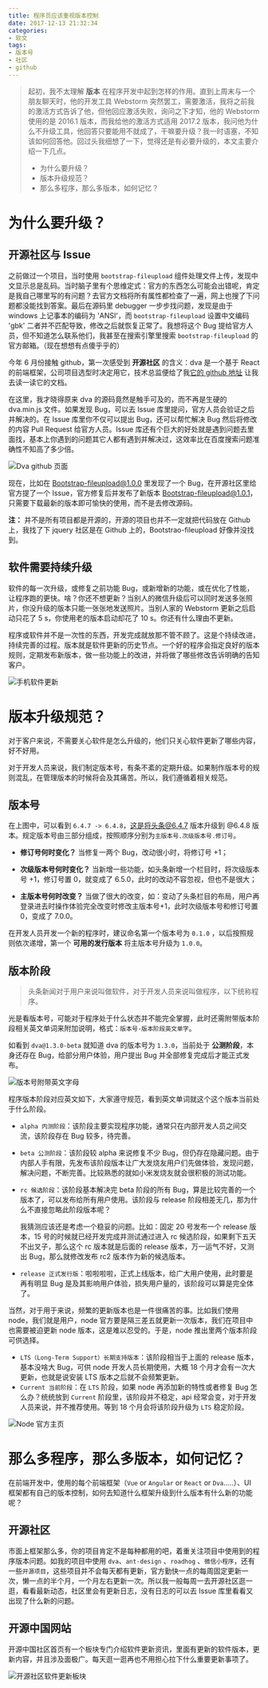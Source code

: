 ```yaml
---
title: 程序员应该重视版本控制
date: 2017-12-13 21:32:34
categories:
- 软文
tags:
- 版本号
- 社区
- github
---
```


> 起初，我不太理解 **版本** 在程序开发中起到怎样的作用。直到上周末与一个朋友聊天时，他的开发工具 Webstorm 突然罢工，需要激活，我将之前我的激活方式告诉了他，但他回应激活失败，询问之下才知，他的 Webstorm 使用的是 2016.1 版本，而我给他的激活方式适用 2017.2 版本，我问他为什么不升级工具，他回答只要能用不就成了，干嘛要升级？我一时语塞，不知该如何回答他。回过头我细想了一下，觉得还是有必要升级的，本文主要介绍一下几点。
> - 为什么要升级？
> - 版本升级规范？
> - 那么多程序，那么多版本，如何记忆？

# 为什么要升级？

## 开源社区与 Issue

之前做过一个项目，当时使用 `bootstrap-fileupload` 组件处理文件上传，发现中文显示总是乱码。当时脑子里有个思维定式：官方的东西怎么可能会出错呢，肯定是我自己哪里写的有问题？去官方文档将所有属性都检查了一遍，网上也搜了下问题都没能找到答案。最后在源码里 debugger 一步步找问题，发现是由于 windows 上记事本的编码为 'ANSI'，而 `bootstrap-fileupload` 设置中文编码 'gbk' 二者并不匹配导致，修改之后就恢复正常了。我想将这个 Bug 提给官方人员，但不知道怎么联系他们，我甚至在搜索引擎里搜索 `bootstrap-fileupload` 的官方邮箱。（现在想想有点傻乎乎的）

今年 6 月份接触 github，第一次感受到 **开源社区** 的含义：dva 是一个基于 React 的前端框架，公司项目选型时决定用它，技术总监便给了我[它的 github 地址](https://github.com/dvajs/dva) 让我去读一读它的文档。

在这里，我才晓得原来 dva 的源码竟然是触手可及的，而不再是生硬的 dva.min.js 文件。如果发现 Bug，可以去 Issue 库里提问，官方人员会验证之后并解决的。在 Issue 库里你不仅可以提出 Bug，还可以帮忙解决 Bug 然后将修改的内容 Pull Request 给官方人员。Issue 库还有个巨大的好处就是遇到问题去里面找，基本上你遇到的问题其它人都有遇到并解决过，这效率比在百度搜索问题准确性不知高了多少倍。

![Dva github 页面](http://upload-images.jianshu.io/upload_images/6693922-4a17bd53c99e25c1.png?imageMogr2/auto-orient/strip%7CimageView2/2/w/1240)

现在，比如在 Bootstrap-fileupload@1.0.0 里发现了一个 Bug，在开源社区里给官方提了一个 Issue，官方修复后并发布了新版本 Bootstrap-fileupload@1.0.1，只需要下载最新的版本即可愉快的使用，而不是去修改源码。

**注：** 并不是所有项目都是开源的，开源的项目也并不一定就把代码放在 Github 上，我找了下 jquery 社区是在 Github 上的，Bootstrao-fileupload 好像并没找到。

## 软件需要持续升级

软件的每一次升级，或修复之前功能 Bug，或新增新的功能，或在优化了性能，让程序跑的更快。啥？你还不想更新？当别人的微信升级后可以同时发送多张照片，你没升级的版本只能一张张地发送照片。当别人家的 Webstorm 更新之后启动只花了 5 s，你使用老的版本启动却花了 10 s。你还有什么理由不更新。

程序或软件并不是一次性的东西，开发完成就放那不管不顾了。这是个持续改进，持续完善的过程。版本就是软件更新的历史节点。一个好的程序会指定良好的版本规则，定期发布新版本，做一些功能上的改进，并将做了哪些修改告诉明确的告知客户。

![手机软件更新](http://upload-images.jianshu.io/upload_images/6693922-d8e9093c7cd07618.png?imageMogr2/auto-orient/strip%7CimageView2/2/w/1240)

# 版本升级规范？

对于客户来说，不需要关心软件是怎么升级的，他们只关心软件更新了哪些内容，好不好用。

对于开发人员来说，我们制定版本号，有条不紊的定期升级。如果制作版本号的规则混乱，在管理版本的时候将会及其痛苦。所以，我们遵循着相关规范。

## 版本号

在上图中，可以看到 `6.4.7 -> 6.4.8`，这是将头条@6.4.7 版本升级到 @6.4.8 版本。规定版本号由三部分组成，按照顺序分别为`主版本号.次级版本号.修订号`。

- **修订号何时变化？** 当修复一两个 Bug，改动很小时，将修订号 +1；

- **次级版本号何时变化？** 当新增一些功能，如头条新增一个栏目时，将次级版本号 +1，修订号置 0，就变成了 6.5.0，此时的改动不容忽视，但也不是很大；
- **主版本号何时改变？** 当做了很大的改变，如：变动了头条栏目的布局，用户再登录进去时操作体验完全改变时修改主版本号+1，此时次级版本号和修订号置0，变成了 7.0.0。

在开发人员开发一个新的程序时，建议命名第一个版本号为 `0.1.0` ，以后按照规则依次递增，第一个 **可用的发行版本** 将主版本号升级为 `1.0.0`。

## 版本阶段

> 头条新闻对于用户来说叫做软件，对于开发人员来说叫做程序，以下统称程序。

光是看版本号，可能对于程序处于什么状态并不能完全掌握，此时还需附带版本阶段相关英文单词来附加说明，格式：`版本号-版本阶段英文单字`。

如看到 `dva@1.3.0-beta` 就知道 dva 的版本号为 `1.3.0`，当前处于 **公测阶段**，本身还存在 Bug，给部分用户体验，用户提出 Bug 并全部修复完成后才能正式发布。

![版本号附带英文字母](http://upload-images.jianshu.io/upload_images/6693922-bf3608afc4a63626.png?imageMogr2/auto-orient/strip%7CimageView2/2/w/1240)

程序版本阶段对应英文如下，大家遵守规范，看到英文单词就这个这个版本当前处于什么阶段。

- `alpha 内测阶段`：该阶段主要实现程序功能，通常只在内部开发人员之间交流，该阶段存在 Bug 较多，待完善。

- `beta 公测阶段`：该阶段较 alpha 来说修复不少 Bug，但仍存在隐藏问题。由于内部人手有限，先发布该阶段版本让广大发烧友用户们先做体验，发现问题，解决问题，不断完善。比较熟悉的就如小米发烧友就会很积极的测试功能。

- `rc 候选阶段`：该阶段基本解决完 beta 阶段的所有 Bug，算是比较完善的一个版本了，可以发布给所有用户使用。该阶段与 release 阶段相差无几，那为什么不直接忽略此阶段版本呢？

  我猜测应该还是考虑一个稳妥的问题。比如：固定 20 号发布一个 release 版本，15 号的时候就已经开发完成并测试通过进入 rc 候选阶段，如果剩下五天不出叉子，那么这个 rc 版本就是后面的 release 版本，万一运气不好，又测出 Bug，那么就修改发布 rc2 版本作为新的候选版本。

- `release 正式发行版`：啦啦啦啦，正式上线版本，给广大用户使用，此时要是再有明显 Bug 是及其影响用户体验，损失用户量的，该阶段可以算是完全体了。

当然，对于用于来说，频繁的更新版本也是一件很痛苦的事。比如我们使用 node，我们就是用户，node 官方要是隔三差五就更新一次版本，我们在项目中也需要被迫更新 node 版本，这是难以忍受的。于是，node 推出里两个版本阶段可供选择。

- `LTS（Long-Term Support）长期支持版本`：该阶段相当于上面的 release 版本，基本没啥大 Bug，可供 node 开发人员长期使用，大概 18 个月才会有一次大更新，也就是说安装 LTS 版本之后就不会频繁更新。
-  `Current 当前阶段`：在 `LTS` 阶段，如果 node 再添加新的特性或者修复 Bug 怎么办？统统放到 `Current` 阶段里，该阶段并不稳定，api 经常会变，对于开发人员来说，并不推荐使用。等到 18 个月会将该阶段升级为 `LTS` 稳定阶段。

![Node 官方主页](http://upload-images.jianshu.io/upload_images/6693922-89ec738e55940f9b.png?imageMogr2/auto-orient/strip%7CimageView2/2/w/1240)

# 那么多程序，那么多版本，如何记忆？

在前端开发中，使用的每个前端框架（`Vue` or `Angular` or `React` or `Dva`.....）、UI 框架都有自己的版本控制，如何去知道什么框架升级到什么版本有什么新的功能呢？

## 开源社区

市面上框架那么多，你的项目肯定不是每种都用的吧，着重关注项目中使用到的程序版本问题。如我的项目中使用 `dva`、`ant-design` 、`roadhog` 、`微信小程序`，还有一些`开源项目`，这些项目并不会每天都有更新，官方勤快一点的每周固定更新一次，懒一点的半个月，一个月左右更新一次。所以我一般每周一去开源社区逛一逛，看看最新动态，社区里会有更新日志，没有日志的可以去 Issue 库里看看又出现了什么新的问题。

## 开源中国网站

开源中国社区首页有一个板块专门介绍软件更新资讯，里面有更新的软件版本，更新内容，并且涉及面极广。每天逛一逛再也不用担心拉下什么重要更新事项了。

![开源社区软件更新板块](http://upload-images.jianshu.io/upload_images/6693922-2f09f9a2bbd42c39.png?imageMogr2/auto-orient/strip%7CimageView2/2/w/1240)

